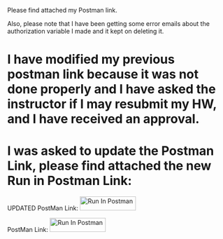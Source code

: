 Please find attached my Postman link.

Also, please note that I have been getting some error emails about the authorization variable I made and it kept on deleting it.

# I have modified my previous postman link because it was not done properly and I have asked the instructor if I may resubmit my HW, and I have received an approval.


# I was asked to update the Postman Link, please find attached the new Run in Postman Link:

UPDATED PostMan Link: [<img src="https://run.pstmn.io/button.svg" alt="Run In Postman" style="width: 128px; height: 32px;">](https://app.getpostman.com/run-collection/32464719-b0d9b26a-9567-4f76-966c-9bd12efa6a30?action=collection%2Ffork&source=rip_markdown&collection-url=entityId%3D32464719-b0d9b26a-9567-4f76-966c-9bd12efa6a30%26entityType%3Dcollection%26workspaceId%3D18bd4570-2239-401b-8c0d-06d6ab0b384f#?env%5BRaffaelli_Ispas_HW2%5D=W10=)





PostMan Link: [<img src="https://run.pstmn.io/button.svg" alt="Run In Postman" style="width: 128px; height: 32px;">](https://app.getpostman.com/run-collection/32464719-b0d9b26a-9567-4f76-966c-9bd12efa6a30?action=collection%2Ffork&source=rip_markdown&collection-url=entityId%3D32464719-b0d9b26a-9567-4f76-966c-9bd12efa6a30%26entityType%3Dcollection%26workspaceId%3D18bd4570-2239-401b-8c0d-06d6ab0b384f#?env%5BRaffaelli_Ispas_HW2%5D=W10=)